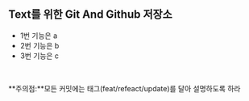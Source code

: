 ## Text를 위한 Git And Github 저장소
* 1번 기능은 a
* 2번 기능은 b
* 3번 기능은 c
<br>

**주의점:**모든 커밋에는 태그(feat/refeact/update)를 달아 설명하도록 하라

